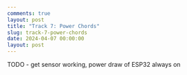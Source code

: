 ```yaml
---
comments: true
layout: post
title: "Track 7: Power Chords"
slug: track-7-power-chords
date: 2024-04-07 00:00:00
layout: post
---
```


TODO - get sensor working, power draw of ESP32 always on
